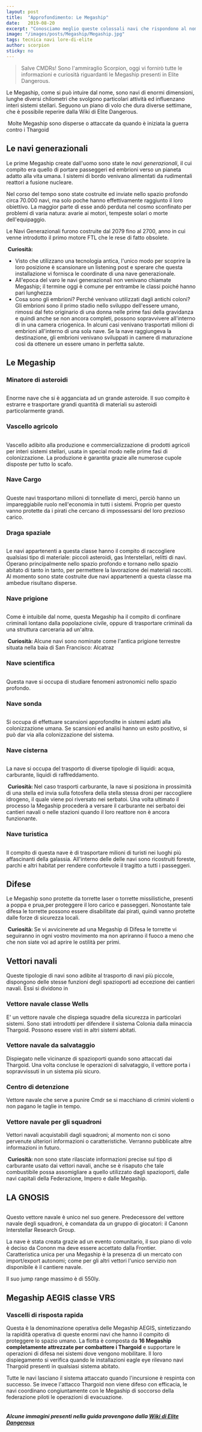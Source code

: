 ```yaml
---
layout: post
title:  "Approfondimento: Le Megaship"
date:   2019-08-20
excerpt: "Conosciamo meglio queste colossali navi che rispondono al nome di Megaship"
image: "/images/posts/Megaship/Megaship.jpg"
tags: tecnica navi lore-di-elite
author: scorpion
sticky: no
---
```

>Salve CMDRs! Sono l'ammiraglio Scorpion, oggi vi fornirò tutte le informazioni e curiosità riguardanti le Megaship presenti in Elite Dangerous.

Le Megaship, come si può intuire dal nome, sono navi di enormi dimensioni, lunghe diversi chilometri che svolgono particolari attività ed influenzano interi sistemi stellari. Seguono un piano di volo che dura diverse settimane, che è possibile reperire dalla Wiki di Elite Dangerous.<br>

<div class="box">
<i class="fa fa-hand-o-right fa-lg" aria-hidden="true" style="color: #f07b05;"></i>&nbsp;Molte Megaship sono disperse o attaccate da quando è iniziata la guerra contro i Thargoid</div>

## Le navi generazionali

Le prime Megaship create dall'uomo sono state le *navi generazionali*, il cui compito era quello di portare passeggeri ed embrioni verso un pianeta adatto alla vita umana. I sistemi di bordo venivano alimentati da rudimentali reattori a fusione nucleare.

Nel corso del tempo sono state costruite ed inviate nello spazio profondo circa 70.000 navi, ma solo poche hanno effettivamente raggiunto il loro obiettivo. La maggior parte di esse andò perduta nel cosmo sconfinato per problemi di varia natura: avarie ai motori, tempeste solari o morte dell'equipaggio.<br>

Le Navi Generazionali furono costruite dal 2079 fino al 2700, anno in cui venne introdotto il primo motore FTL che le rese di fatto obsolete.

<div class="box">
<i class="fa fa-hand-o-right fa-lg" aria-hidden="true" style="color: #f07b05;"></i>&nbsp;<b>Curiosità:</b>
<ul>
    <li>Visto che utilizzano una tecnologia antica, l'unico modo per scoprire la loro posizione è scansionare un listening post e sperare che questa installazione vi fornisca le coordinate di una nave generazionale.</li>
    <li>All'epoca del varo le navi generazionali non venivano chiamate Megaship; il termine oggi  è comune per entrambe le classi poiché hanno pari lunghezza</li>
    <li>Cosa sono  gli embrioni? Perché venivano utilizzati dagli antichi coloni? Gli embrioni sono il primo stadio nello sviluppo dell'essere umano, rimossi dal feto originario di una donna nelle prime fasi della gravidanza e quindi anche se non ancora completi, possono sopravvivere all'interno di in una camera criogenica. In alcuni casi venivano trasportati milioni di embrioni all'interno di una sola nave. Se la nave raggiungeva la destinazione, gli embrioni venivano sviluppati in camere di maturazione così da ottenere un essere umano in perfetta salute.</li></ul></div>

## Le Megaship

### Minatore di asteroidi

<span class="image fit"><img src="/images/posts/megaship/20190802_130347.png" alt=""></span>

Enorme nave che si è agganciata ad un grande asteroide. Il suo compito è estrarre e trasportare grandi quantità di materiali su asteroidi particolarmente grandi.

### Vascello agricolo

<span class="image fit"><img src="/images/posts/megaship/PS_Messages_20190513_225707.jpg" alt=""></span>

Vascello adibito alla produzione e commercializzazione di prodotti agricoli per interi sistemi stellari, usata in special modo nelle prime fasi di colonizzazione.
La produzione è garantita grazie alle numerose cupole disposte per tutto lo scafo.  

### Nave Cargo

<span class="image fit"><img src="/images/posts/megaship/PS_Messages_20190401_225253.jpg" alt=""></span>

Queste navi trasportano milioni di tonnellate di merci, perciò hanno un impareggiabile ruolo nell'economia in tutti i sistemi. Proprio per questo vanno protette da i pirati che cercano di impossessarsi del loro prezioso carico.

### Draga spaziale

<span class="image fit"><img src="/images/posts/megaship/Dredger-Megaship.png" alt=""></span>
  
Le navi appartenenti a questa classe hanno il compito di raccogliere qualsiasi tipo di materiale: piccoli asteroidi, gas Interstellari, relitti di navi. Operano principalmente nello spazio profondo e tornano nello spazio abitato di tanto in tanto, per permettere la lavorazione dei materiali raccolti. Al momento sono state costruite due navi appartenenti a questa classe ma ambedue risultano disperse.

### Nave prigione

<span class="image fit"><img src="/images/posts/megaship/EliteDangerous_20180912210701_edited1.jpg" alt=""></span>

Come è intuibile dal nome, questa Megaship ha il compito di confinare criminali lontano dalla popolazione civile, oppure di trasportare criminali da una struttura carceraria ad un'altra.

<div class="box">
<i class="fa fa-hand-o-right fa-lg" aria-hidden="true" style="color: #f07b05;"></i>&nbsp;<b>Curiosità:&nbsp;</b>Alcune navi sono nominate come l'antica prigione terrestre situata nella baia di San Francisco: Alcatraz</div>

### Nave scientifica

<span class="image fit"><img src="/images/posts/megaship/Lowell-Class-Science-Vessel.png" alt=""></span>

Questa nave si occupa di studiare fenomeni astronomici nello spazio profondo.

### Nave sonda

<span class="image fit"><img src="/images/posts/megaship/Survey_Vessel_Victoria_Song.png" alt=""></span>

Si occupa di effettuare scansioni approfondite in sistemi adatti alla colonizzazione umana. Se scansioni ed analisi hanno un esito positivo, si può dar via alla colonizzazione del sistema.

### Nave cisterna

<span class="image fit"><img src="/images/posts/megaship/Naphtha_Class.png" alt=""></span>

La nave si occupa del trasporto di diverse tipologie di liquidi: acqua, carburante, liquidi di raffreddamento.

<div class="box">
<i class="fa fa-hand-o-right fa-lg" aria-hidden="true" style="color: #f07b05;"></i>&nbsp;<b>Curiosità:&nbsp;</b>Nel caso trasporti carburante, la nave si posiziona in prossimità di una stella ed invia sulla fotosfera della stella stessa droni per raccogliere idrogeno, il quale viene poi riversato nei serbatoi. Una volta ultimato il processo la Megaship procederà a versare il carburante nei serbatoi dei cantieri navali o nelle stazioni quando il loro reattore non è ancora funzionante.</div>

### Nave turistica

<span class="image fit"><img src="/images/posts/megaship/Sagan-Class-Tourist-Ship.png" alt=""></span>

Il compito di questa nave è di trasportare milioni di turisti nei luoghi più affascinanti della galassia. 
All'interno delle delle navi sono ricostruiti foreste, parchi e altri habitat per rendere confortevole il tragitto a tutti i passeggeri. 

## Difese

Le Megaship sono protette da torrette laser o torrette missilistiche, presenti a poppa e prua,per proteggere il loro carico e passeggeri. Nonostante tale difesa le torrette possono essere disabilitate dai pirati, quindi vanno protette dalle forze di sicurezza locali. 

<div class="box">
<i class="fa fa-hand-o-right fa-lg" aria-hidden="true" style="color: #f07b05;"></i>&nbsp;<b>Curiosità:&nbsp;</b>Se vi avvicinerete ad una Megaship di Difesa le torrette vi seguiranno in ogni vostro movimento ma non apriranno il fuoco a meno che che non siate voi ad aprire le ostilità per primi.</div>

## Vettori navali

Queste tipologie  di navi sono adibite al trasporto di navi più piccole, dispongono delle stesse funzioni degli spazioporti ad eccezione dei cantieri navali. 
Essi si dividono in

### Vettore navale classe Wells

E' un vettore navale che dispiega squadre della sicurezza in particolari sistemi. Sono stati introdotti per difendere il sistema Colonia dalla minaccia Thargoid. Possono essere visti in altri sistemi abitati.

### Vettore navale da salvataggio

Dispiegato nelle vicinanze di spazioporti quando sono attaccati dai Thargoid. Una volta concluse le operazioni di salvataggio, il vettore porta i sopravvissuti in un sistema più sicuro.

### Centro di detenzione

Vettore navale che serve a punire Cmdr se si macchiano di crimini violenti o non pagano le taglie in tempo.

### Vettore navale per gli squadroni

Vettori navali acquistabili dagli squadroni; al momento non ci sono pervenute ulteriori informazioni o caratteristiche. Verranno pubblicate altre informazioni in futuro.

<div class="box">
<i class="fa fa-hand-o-right fa-lg" aria-hidden="true" style="color: #f07b05;"></i>&nbsp;<b>Curiosità:&nbsp;</b>non sono state rilasciate informazioni precise sul tipo di carburante usato dai vettori navali, anche se è risaputo che tale combustibile possa assomigliare a quello utilizzato dagli spazioporti, dalle navi capitali della Federazione, Impero e dalle Megaship.</div>

## LA GNOSIS

<span class="image fit"><img src="/images/posts/megaship/gnosis.jpg" alt=""></span>

Questo vettore navale è unico nel suo genere.
Predecessore del vettore navale degli squadroni, è comandata da un gruppo di giocatori: il Canonn Interstellar Research Group.

La nave è stata creata grazie ad un evento comunitario, il suo piano di volo è deciso da Cononn ma deve essere accettato dalla Frontier.<br>
Caratteristica unica per una Megaship è la presenza di un mercato con import/export autonomi; come per gli altri vettori l'unico servizio non disponibile è il cantiere navale.

Il suo jump range massimo è di 550ly.

## Megaship AEGIS classe VRS

### Vascelli di risposta rapida

Questa è la denominazione operativa delle Megaship AEGIS, sintetizzando la rapidità operativa di queste enormi navi che hanno il compito di proteggere lo spazio umano. La flotta è composta da **16 Megaship completamente attrezzate per combattere i Thargoid** e supportare le operazioni di difesa nei sistemi dove vengono mobilitare. Il loro dispiegamento si verifica quando le installazioni eagle eye rilevano navi Thargoid presenti in qualsiasi sistema abitato.

Tutte le navi lasciano il sistema attaccato quando l'incursione è respinta con successo. Se invece l'attacco Thargoid non viene difeso con efficacia, le navi coordinano congiuntamente con le Megaship di soccorso della federazione piloti le operazioni di evacuazione.

<span class="image fit"><img src="/images/Elite-Division-png.png" alt=""></span>

##### Alcune immagini presenti nella guida provengono dalla [Wiki di Elite Dangerous](https://elite-dangerous.fandom.com/wiki)